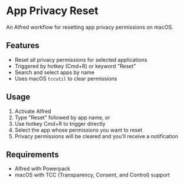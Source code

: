 # App Privacy Reset

An Alfred workflow for resetting app privacy permissions on macOS.

## Features

- Reset all privacy permissions for selected applications
- Triggered by hotkey (Cmd+R) or keyword "Reset"
- Search and select apps by name
- Uses macOS `tccutil` to clear permissions

## Usage

1. Activate Alfred
2. Type "Reset" followed by app name, or
3. Use hotkey Cmd+R to trigger directly
4. Select the app whose permissions you want to reset
5. Privacy permissions will be cleared and you'll receive a notification

## Requirements

- Alfred with Powerpack
- macOS with TCC (Transparency, Consent, and Control) support